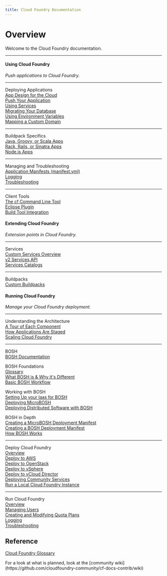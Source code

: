 ```yaml
---
title: Cloud Foundry Documentation
---
```

<h1>Overview</h1>
Welcome to the Cloud Foundry documentation.
<hr />
<div>
<div class="column-left">
  <div class="column-title">
      <h4>Using Cloud Foundry</h4>
  </div>
  <p><i>Push applications to Cloud Foundry.</i></p>

  <hr>
  <p>
    Deploying Applications<br>
    <a href="/devguide/deploy-apps/prepare-to-deploy.html">App Design for the Cloud</a><br>
    <a href="/devguide/deploy-apps/">Push Your Application</a><br>
    <a href="/devguide/services/">Using Services</a><br>
    <a href="/devguide/services/migrate-db.html">Migrating Your Database</a><br>
    <a href="/devguide/deploy-apps/environment-variable.html">Using Environment Variables</a><br>
    <a href="/devguide/deploy-apps/domains-routes.html">Mapping a Custom Domain</a>
  </p>

  <hr>
  <p>
    Buildpack Specifics<br>
    <a href="/devguide/deploy-apps/java-tips.html">Java, Groovy, or Scala Apps</a><br>
    <a href="/devguide/deploy-apps/ruby-tips.html">Rack, Rails, or Sinatra Apps</a><br>
    <a href="/devguide/deploy-apps/node-tips.html">Node.js Apps</a><br>
  </p>

  <hr>
  <p>
    Managing and Troubleshooting<br>
    <a href="/devguide/deploy-apps/manifest.html">Application Manifests (manifest.yml)</a><br>
    <a href="/devguide/deploy-apps/streaming-logs.html">Logging</a><br>
    <a href="/devguide/deploy-apps/troubleshoot-app-health.html">Troubleshooting</a>
  </p>
  <hr>

  <p>Client Tools<br>
    <a href="/devguide/installcf/">The cf Command Line Tool</a><br>
    <a href="/devguide/deploy-apps/sts.html">Eclipse Plugin</a><br>
    <a href="/devguide/deploy-apps/build-tool-int.html">Build Tool Integration</a>
  </p>

</div>

<div class="column-middle">
  <div class="column-title">
    <h4>Extending Cloud Foundry</h4>
  </div>
  <p><i>Extension points in Cloud Foundry.</i></p>
  <hr>
  <p>
    Services<br>
    <a href="/services/">Custom Services Overview</a><br>
    <a href="/services/api.html">v2 Services API</a><br>
    <a href="/services/catalog-metadata.html">Services Catalogs</a>
  </p>

  <hr>
  <p>
    Buildpacks<br>
    <a href="/buildpacks/">Custom Buildpacks</a>
  </p>


</div>


<div class="column-right">
  <div class="column-title">
      <h4>Running Cloud Foundry</h4>
  </div>
  <p><i>Manage your Cloud Foundry deployment.</i></p>

  <hr>
  <p>
    Understanding the Architecture<br>
    <a href="/concepts/architecture/">A Tour of Each Component</a><br>
    <a href="/concepts/how-applications-are-staged.html">How Applications Are Staged</a><br>
    <a href="/concepts/high-availability.html">Scaling Cloud Foundry</a></p>
  </p>
  <hr>

  <p>BOSH<br>
  <a href="/bosh/">BOSH Documentation</a><br>
  <p>
    BOSH Foundations<br>
  <a href="/bosh/glossary.html">Glossary</a><br>
  <a href="/bosh/what-bosh-is.html">What BOSH is &amp; Why it's Different</a><br>
  <a href="/bosh/workflow.html">Basic BOSH Workflow</a><br>
  </p>
  <p>
    Working with BOSH<br>
  <a href="/bosh/iaas-setup.html">Setting Up your Iaas for BOSH</a><br>
  <a href="/bosh/deploy-microbosh.html">Deploying MicroBOSH</a><br>
  <a href="/bosh/deploy-with-bosh.html">Deploying Distributed Software with BOSH</a><br>
  </p>
  <p>
    BOSH in Depth<br>
  <a href="/bosh/create-micro-manifest.html">Creating a MicroBOSH Deployment Manifest</a><br>
  <a href="/bosh/create-manifest.html">Creating a BOSH Deployment Manifest</a><br>
  <a href="/bosh/how-bosh-works.html">How BOSH Works</a><br>
  </p>

  <hr>

  <p>
    Deploy Cloud Foundry<br>
    <a href="/deploying/">Overview</a><br>
    <a href="/deploying/ec2/">Deploy to AWS</a><br>
    <a href="/deploying/openstack/">Deploy to OpenStack</a><br>
    <a href="/deploying/vsphere/">Deploy to vSphere</a><br>
    <a href="/deploying/vcloud/">Deploy to vCloud Director</a><br>
    <a href="/deploying/adding-services.html">Deploying Community Services</a><br>
    <a href="/deploying/run-local.html">Run a Local Cloud Foundry Instance</a>
  </p>

  <hr>
  <p>
    Run Cloud Foundry<br>
    <a href="/running/">Overview</a><br>
    <a href="/running/managing-cf/managing-users.html">Managing Users</a><br>
	<a href="/running/managing-cf/quota-plans.html">Creating and Modifying Quota Plans</a><br>
    <a href="/running/managing-cf/logging.html">Logging</a><br>
    <a href="/running/troubleshooting/">Troubleshooting</a>
  </p>

</div>
</div>
<div>
  <h2>Reference</h2>
  <p><a href="/concepts/glossary.html">Cloud Foundry Glossary</a></p>
  For a look at what is planned, look at the
  [community wiki](https://github.com/cloudfoundry-community/cf-docs-contrib/wiki)
</div>

